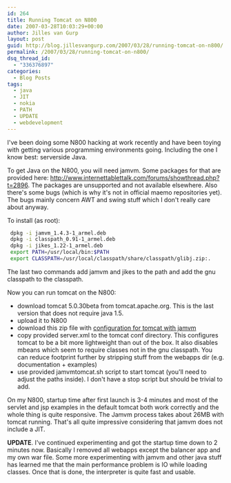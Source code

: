 ```yaml
---
id: 264
title: Running Tomcat on N800
date: 2007-03-28T10:03:29+00:00
author: Jilles van Gurp
layout: post
guid: http://blog.jillesvangurp.com/2007/03/28/running-tomcat-on-n800/
permalink: /2007/03/28/running-tomcat-on-n800/
dsq_thread_id:
  - "336376897"
categories:
  - Blog Posts
tags:
  - java
  - JIT
  - nokia
  - PATH
  - UPDATE
  - webdevelopment
---
```

I've been doing some N800 hacking at work recently and have been toying with getting various programming environments going. Including the one I know best: serverside Java.

To get Java on the N800, you will need jamvm. Some packages for that are provided here: http://www.internettablettalk.com/forums/showthread.php?t=2896. The packages are unsupported and not available elsewhere. Also there's some bugs (which is why it's not in official maemo repositories yet). The bugs mainly concern AWT and swing stuff which I don't really care about anyway.

To install (as root):

```bash
 dpkg -i jamvm_1.4.3-1_armel.deb
 dpkg -i classpath_0.91-1_armel.deb
 dpkg -i jikes_1.22-1_armel.deb
 export PATH=/usr/local/bin:$PATH
 export CLASSPATH=/usr/local/classpath/share/classpath/glibj.zip:.
```

The last two commands add jamvm and jikes to the path and add the gnu classpath to the classpath.

Now you can run tomcat on the N800:

- download tomcat 5.0.30beta from tomcat.apache.org. This is the last version that does not require java 1.5.
- upload it to N800
- download this zip file with [configuration for tomcat with jamvm](https://www.jillesvangurp.com/wp-content/uploads/2007/03/jamvm.zip)
- copy provided server.xml to the tomcat conf directory. This configures tomcat to be a bit more lightweight than out of the box. It also disables mbeans which seem to require classes not in the gnu classpath. You can reduce footprint further by stripping stuff from the webapps dir (e.g. documentation + examples)
- use provided jamvmtomcat.sh script to start tomcat (you'll need to adjust the paths inside). I don't have a stop script but should be trivial to add.

On my N800, startup time after first launch is 3-4 minutes and most of the servlet and jsp examples in the default tomcat both work correctly and the whole thing is quite responsive. The Jamvm process takes about 26MB with tomcat running. That's all quite impressive considering that jamvm does not include a JIT.

**UPDATE**. I've continued experimenting and got the startup time down to 2 minutes now. Basically I removed all webapps except the balancer app and my own war file. Some more experimenting with jamvm and other java stuff has learned me that the main performance problem is IO while loading classes. Once that is done, the interpreter is quite fast and usable.
